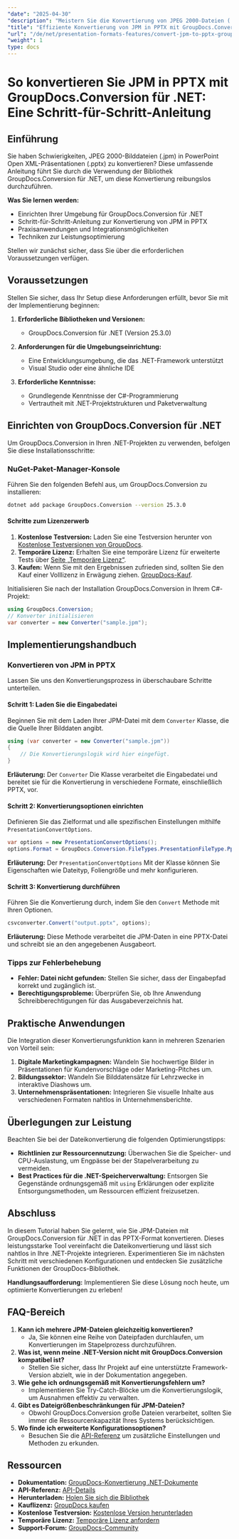 ```yaml
---
"date": "2025-04-30"
"description": "Meistern Sie die Konvertierung von JPEG 2000-Dateien (.jpm) in PowerPoint-Präsentationen (.pptx) mit diesem umfassenden Handbuch zur Verwendung von GroupDocs.Conversion für .NET."
"title": "Effiziente Konvertierung von JPM in PPTX mit GroupDocs.Conversion für .NET – Eine Schritt-für-Schritt-Anleitung"
"url": "/de/net/presentation-formats-features/convert-jpm-to-pptx-groupdocs-dotnet/"
"weight": 1
type: docs
---
```

# So konvertieren Sie JPM in PPTX mit GroupDocs.Conversion für .NET: Eine Schritt-für-Schritt-Anleitung

## Einführung
Sie haben Schwierigkeiten, JPEG 2000-Bilddateien (.jpm) in PowerPoint Open XML-Präsentationen (.pptx) zu konvertieren? Diese umfassende Anleitung führt Sie durch die Verwendung der Bibliothek GroupDocs.Conversion für .NET, um diese Konvertierung reibungslos durchzuführen.

**Was Sie lernen werden:**
- Einrichten Ihrer Umgebung für GroupDocs.Conversion für .NET
- Schritt-für-Schritt-Anleitung zur Konvertierung von JPM in PPTX
- Praxisanwendungen und Integrationsmöglichkeiten
- Techniken zur Leistungsoptimierung

Stellen wir zunächst sicher, dass Sie über die erforderlichen Voraussetzungen verfügen.

## Voraussetzungen
Stellen Sie sicher, dass Ihr Setup diese Anforderungen erfüllt, bevor Sie mit der Implementierung beginnen:

1. **Erforderliche Bibliotheken und Versionen:**
   - GroupDocs.Conversion für .NET (Version 25.3.0)

2. **Anforderungen für die Umgebungseinrichtung:**
   - Eine Entwicklungsumgebung, die das .NET-Framework unterstützt
   - Visual Studio oder eine ähnliche IDE

3. **Erforderliche Kenntnisse:**
   - Grundlegende Kenntnisse der C#-Programmierung
   - Vertrautheit mit .NET-Projektstrukturen und Paketverwaltung

## Einrichten von GroupDocs.Conversion für .NET
Um GroupDocs.Conversion in Ihren .NET-Projekten zu verwenden, befolgen Sie diese Installationsschritte:

### NuGet-Paket-Manager-Konsole
Führen Sie den folgenden Befehl aus, um GroupDocs.Conversion zu installieren:

```bash
dotnet add package GroupDocs.Conversion --version 25.3.0
```

#### Schritte zum Lizenzerwerb
1. **Kostenlose Testversion:** Laden Sie eine Testversion herunter von [Kostenlose Testversionen von GroupDocs](https://releases.groupdocs.com/conversion/net/).
2. **Temporäre Lizenz:** Erhalten Sie eine temporäre Lizenz für erweiterte Tests über [Seite „Temporäre Lizenz“](https://purchase.groupdocs.com/temporary-license/).
3. **Kaufen:** Wenn Sie mit den Ergebnissen zufrieden sind, sollten Sie den Kauf einer Volllizenz in Erwägung ziehen. [GroupDocs-Kauf](https://purchase.groupdocs.com/buy).

Initialisieren Sie nach der Installation GroupDocs.Conversion in Ihrem C#-Projekt:

```csharp
using GroupDocs.Conversion;
// Konverter initialisieren
var converter = new Converter("sample.jpm");
```

## Implementierungshandbuch
### Konvertieren von JPM in PPTX
Lassen Sie uns den Konvertierungsprozess in überschaubare Schritte unterteilen.

#### Schritt 1: Laden Sie die Eingabedatei
Beginnen Sie mit dem Laden Ihrer JPM-Datei mit dem `Converter` Klasse, die die Quelle Ihrer Bilddaten angibt.

```csharp
using (var converter = new Converter("sample.jpm"))
{
    // Die Konvertierungslogik wird hier eingefügt.
}
```
**Erläuterung:** Der `Converter` Die Klasse verarbeitet die Eingabedatei und bereitet sie für die Konvertierung in verschiedene Formate, einschließlich PPTX, vor.

#### Schritt 2: Konvertierungsoptionen einrichten
Definieren Sie das Zielformat und alle spezifischen Einstellungen mithilfe `PresentationConvertOptions`.

```csharp
var options = new PresentationConvertOptions();
options.Format = GroupDocs.Conversion.FileTypes.PresentationFileType.Pptx;
```
**Erläuterung:** Der `PresentationConvertOptions` Mit der Klasse können Sie Eigenschaften wie Dateityp, Foliengröße und mehr konfigurieren.

#### Schritt 3: Konvertierung durchführen
Führen Sie die Konvertierung durch, indem Sie den `Convert` Methode mit Ihren Optionen.

```csharp
csvconverter.Convert("output.pptx", options);
```
**Erläuterung:** Diese Methode verarbeitet die JPM-Daten in eine PPTX-Datei und schreibt sie an den angegebenen Ausgabeort.

### Tipps zur Fehlerbehebung
- **Fehler: Datei nicht gefunden:** Stellen Sie sicher, dass der Eingabepfad korrekt und zugänglich ist.
- **Berechtigungsprobleme:** Überprüfen Sie, ob Ihre Anwendung Schreibberechtigungen für das Ausgabeverzeichnis hat.

## Praktische Anwendungen
Die Integration dieser Konvertierungsfunktion kann in mehreren Szenarien von Vorteil sein:
1. **Digitale Marketingkampagnen:** Wandeln Sie hochwertige Bilder in Präsentationen für Kundenvorschläge oder Marketing-Pitches um.
2. **Bildungssektor:** Wandeln Sie Bilddatensätze für Lehrzwecke in interaktive Diashows um.
3. **Unternehmenspräsentationen:** Integrieren Sie visuelle Inhalte aus verschiedenen Formaten nahtlos in Unternehmensberichte.

## Überlegungen zur Leistung
Beachten Sie bei der Dateikonvertierung die folgenden Optimierungstipps:
- **Richtlinien zur Ressourcennutzung:** Überwachen Sie die Speicher- und CPU-Auslastung, um Engpässe bei der Stapelverarbeitung zu vermeiden.
- **Best Practices für die .NET-Speicherverwaltung:** Entsorgen Sie Gegenstände ordnungsgemäß mit `using` Erklärungen oder explizite Entsorgungsmethoden, um Ressourcen effizient freizusetzen.

## Abschluss
In diesem Tutorial haben Sie gelernt, wie Sie JPM-Dateien mit GroupDocs.Conversion für .NET in das PPTX-Format konvertieren. Dieses leistungsstarke Tool vereinfacht die Dateikonvertierung und lässt sich nahtlos in Ihre .NET-Projekte integrieren. Experimentieren Sie im nächsten Schritt mit verschiedenen Konfigurationen und entdecken Sie zusätzliche Funktionen der GroupDocs-Bibliothek.

**Handlungsaufforderung:** Implementieren Sie diese Lösung noch heute, um optimierte Konvertierungen zu erleben!

## FAQ-Bereich
1. **Kann ich mehrere JPM-Dateien gleichzeitig konvertieren?**
   - Ja, Sie können eine Reihe von Dateipfaden durchlaufen, um Konvertierungen im Stapelprozess durchzuführen.
2. **Was ist, wenn meine .NET-Version nicht mit GroupDocs.Conversion kompatibel ist?**
   - Stellen Sie sicher, dass Ihr Projekt auf eine unterstützte Framework-Version abzielt, wie in der Dokumentation angegeben.
3. **Wie gehe ich ordnungsgemäß mit Konvertierungsfehlern um?**
   - Implementieren Sie Try-Catch-Blöcke um die Konvertierungslogik, um Ausnahmen effektiv zu verwalten.
4. **Gibt es Dateigrößenbeschränkungen für JPM-Dateien?**
   - Obwohl GroupDocs.Conversion große Dateien verarbeitet, sollten Sie immer die Ressourcenkapazität Ihres Systems berücksichtigen.
5. **Wo finde ich erweiterte Konfigurationsoptionen?**
   - Besuchen Sie die [API-Referenz](https://reference.groupdocs.com/conversion/net/) um zusätzliche Einstellungen und Methoden zu erkunden.

## Ressourcen
- **Dokumentation:** [GroupDocs-Konvertierung .NET-Dokumente](https://docs.groupdocs.com/conversion/net/)
- **API-Referenz:** [API-Details](https://reference.groupdocs.com/conversion/net/)
- **Herunterladen:** [Holen Sie sich die Bibliothek](https://releases.groupdocs.com/conversion/net/)
- **Kauflizenz:** [GroupDocs kaufen](https://purchase.groupdocs.com/buy)
- **Kostenlose Testversion:** [Kostenlose Version herunterladen](https://releases.groupdocs.com/conversion/net/)
- **Temporäre Lizenz:** [Temporäre Lizenz anfordern](https://purchase.groupdocs.com/temporary-license/)
- **Support-Forum:** [GroupDocs-Community](https://forum.groupdocs.com/c/conversion/10)